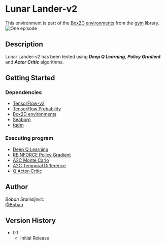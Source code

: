 # Lunar Lander-v2
This environment is part of the [Box2D environments](https://www.gymlibrary.ml/environments/box2d/) from the [gym](https://www.gymlibrary.ml/) library. <br />
![One episode](https://www.gymlibrary.ml/_images/lunar_lander.gif)
## Description
Lunar Lander-v2 has been tested using ***Deep Q Learning***, ***Policy Gradient*** and ***Actor Critic*** algorithms. <br />

## Getting Started
### Dependencies
+ [TensorFlow-v2](https://www.tensorflow.org/resources/learn-ml?gclid=Cj0KCQjwz96WBhC8ARIsAATR250n3d06htjOi2LgNLJwxvVIvFgcFyb8_MPiK66tsFpwqWN9TvPyB94aAiWSEALw_wcB)
+ [TensorFlow Probability](https://www.tensorflow.org/probability)
+ [Box2D environments](https://www.gymlibrary.ml/environments/box2d/)
+ [Seaborn](https://seaborn.pydata.org/)
+ [tqdm](https://tqdm.github.io/)
### Executing program
+ [Deep Q Learning](https://github.com/Boban00S/Lunar-Lander/blob/main/deep_q_learning/Deep%20Q%20Learning.ipynb)
+ [REINFORCE Policy Gradient](https://github.com/Boban00S/Lunar-Lander/blob/main/policy_gradient/Policy%20Gradient.ipynb)
+ [A2C Monte Carlo](https://github.com/Boban00S/Lunar-Lander/blob/main/actor_critic/Actor%20Critic.ipynb)
+ [A2C Temporal Difference](https://github.com/Boban00S/Lunar-Lander/blob/main/actor_critic/Actor%20Critic.ipynb)
+ [Q Actor-Critic](https://github.com/Boban00S/Lunar-Lander/blob/main/actor_critic/Actor%20Critic.ipynb)
## Author
*Boban Stanisljevic* <br /> [@Boban](https://www.linkedin.com/in/bobanstanisljevic/)
## Version History
+ 0.1
  + Initial Release
